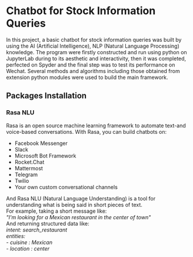 # Chatbot for Stock Information Queries
In this project, a basic chatbot for stock information queries was built by using the AI (Artificial Intelligence), NLP (Natural Language Processing) knowledge. The program were firstly constructed and run using python on JupyterLab during to its aesthetic and interactivity, then it was completed, perfected on Spyder and the final step was to test its performance on Wechat. Several methods and algorithms including those obtained from extension python modules were used to build the main framework.
## Packages Installation
### Rasa NLU
Rasa is an open source machine learning framework to automate text-and voice-based conversations. With Rasa, you can build chatbots on:
- Facebook Messenger
- Slack
- Microsoft Bot Framework
- Rocket.Chat
- Mattermost
- Telegram
- Twilio
- Your own custom conversational channels  

And Rasa NLU (Natural Language Understanding) is a tool for understanding what is being said in short pieces of text.  
For example, taking a short message like:  
  *"I'm looking for a Mexican restaurant in the center of town"*  
And returning structured data like:  
  *intent: search_restaurant*  
  *entities:*  
    *- cuisine : Mexican*  
    *- location : center*  
